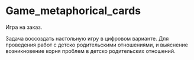 # Game_metaphorical_cards
Игра на заказ. 

Задача воссоздать настольную игру в цифровом варианте. Для проведения работ с детско родительскими отношениями, и выяснение возникновение корня проблем в детско родительских отношений.
